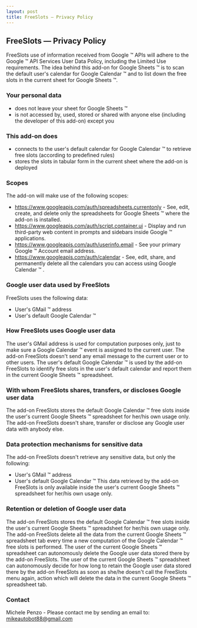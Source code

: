 ```yaml
---
layout: post
title: FreeSlots — Privacy Policy
---
```


## FreeSlots — Privacy Policy
FreeSlots use of information received from Google &trade; APIs will adhere to the Google &trade; API Services User Data Policy, including the Limited Use requirements.
The idea behind this add-on for Google Sheets &trade; is to scan the default user's calendar for Google Calendar &trade; and to list down the free slots in the current sheet for Google Sheets &trade;.

### Your personal data
- does not leave your sheet for Google Sheets &trade; 
- is not accessed by, used, stored or shared with anyone else (including the developer of this add-on) except you

### This add-on does
- connects to the user's default calendar for Google Calendar &trade; to retrieve free slots (according to predefined rules)
- stores the slots in tabular form in the current sheet where the add-on is deployed

### Scopes
The add-on will make use of the following scopes:
- https://www.googleapis.com/auth/spreadsheets.currentonly - See, edit, create, and delete only the spreadsheets for Google Sheets &trade; where the add-on is installed.
- https://www.googleapis.com/auth/script.container.ui - Display and run third-party web content in prompts and sidebars inside Google &trade; applications.	
- https://www.googleapis.com/auth/userinfo.email - See your primary Google &trade; Account email address.
- https://www.googleapis.com/auth/calendar - See, edit, share, and permanently delete all the calendars you can access using Google Calendar &trade; .

### Google user data used by FreeSlots
FreeSlots uses the following data:
- User's GMail &trade; address
- User's default Google Calendar &trade;

### How FreeSlots uses Google user data
The user's GMail address is used for computation purposes only, just to make sure a Google Calendar &trade; event is assigned to the current user. The add-on FreeSlots doesn't send any email message to the current user or to other users.
The user's default Google Calendar &trade; is used by the add-on FreeSlots to identify free slots in the user's default calendar and report them in the current Google Sheets &trade; spreadsheet.

### With whom FreeSlots shares, transfers, or discloses Google user data
The add-on FreeSlots stores the default Google Calendar &trade; free slots inside the user's current Google Sheets &trade; spreadsheet for her/his own usage only.
The add-on FreeSlots doesn't share, transfer or disclose any Google user data with anybody else. 

### Data protection mechanisms for sensitive data
The add-on FreeSlots doesn't retrieve any sensitive data, but only the following:
- User's GMail &trade; address
- User's default Google Calendar &trade;
This data retrieved by the add-on FreeSlots is only available inside the user's current Google Sheets &trade; spreadsheet for her/his own usage only.

### Retention or deletion of Google user data
The add-on FreeSlots stores the default Google Calendar &trade; free slots inside the user's current Google Sheets &trade; spreadsheet for her/his own usage only.
The add-on FreeSlots delete all the data from the current Google Sheets &trade; spreadsheet tab every time a new computation of the Google Calendar &trade; free slots is performed.
The user of the current Google Sheets &trade; spreadsheet can autonomously delete the Google user data stored there by the add-on FreeSlots. 
The user of the current Google Sheets &trade; spreadsheet can autonomously decide for how long to retain the Google user data stored there by the add-on FreeSlots as soon as she/he doesn't call the FreeSlots menu again, action which will delete the data in the current Google Sheets &trade; spreadsheet tab. 


### Contact
Michele Penzo - Please contact me by sending an email to: [mikeautobot88@gmail.com](mailto:mikeautobot88@gmail.com)
